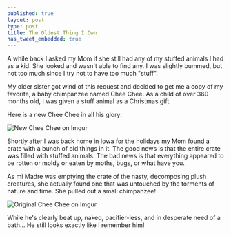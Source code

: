 ```yaml
---
published: true
layout: post
type: post
title: The Oldest Thing I Own
has_tweet_embedded: true
---
```


A while back I asked my Mom if she still had any of my stuffed animals I had as a kid. She looked and wasn't able to find any. I was slightly bummed, but not too much since I try not to have too much "stuff".

My older sister got wind of this request and decided to get me a copy of my favorite, a baby chimpanzee named Chee Chee. As a child of over 360 months old, I was given a stuff animal as a Christmas gift.

Here is a new Chee Chee in all his glory:

![New Chee Chee on Imgur](http://i.imgur.com/aONz9AC.jpg)

Shortly after I was back home in Iowa for the holidays my Mom found a crate with a bunch of old things in it. The good news is that the entire crate was filled with stuffed animals. The bad news is that everything appeared to be rotten or moldy or eaten by moths, bugs, or what have you.

As mi Madre was emptying the crate of the nasty, decomposing plush creatures, she actually found one that was untouched by the torments of nature and time. She pulled out a small chimpanzee!

![Original Chee Chee on Imgur](http://i.imgur.com/ymqlFAL.jpg)

While he's clearly beat up, naked, pacifier-less, and in desperate need of a bath... He still looks exactly like I remember him!
